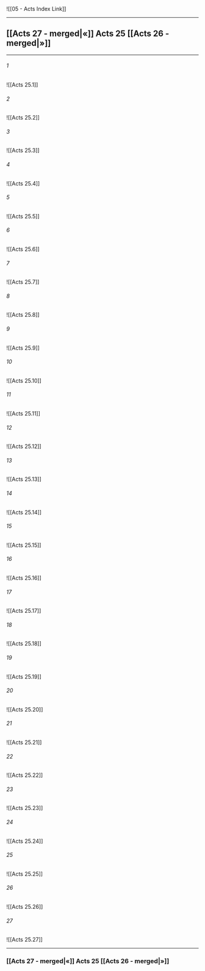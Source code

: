 ![[05 - Acts Index Link]]

---
##  [[Acts 27 - merged|«]] Acts 25 [[Acts 26 - merged|»]]

---

###### 1
![[Acts 25.1]] 

###### 2
![[Acts 25.2]] 

###### 3
![[Acts 25.3]] 

###### 4
![[Acts 25.4]]

###### 5 
![[Acts 25.5]] 

###### 6
![[Acts 25.6]] 

###### 7
![[Acts 25.7]] 

###### 8
![[Acts 25.8]] 

###### 9
![[Acts 25.9]] 

###### 10
![[Acts 25.10]] 

###### 11
![[Acts 25.11]] 

###### 12
![[Acts 25.12]]

###### 13
![[Acts 25.13]] 

###### 14
![[Acts 25.14]] 

###### 15
![[Acts 25.15]]

###### 16
![[Acts 25.16]] 

###### 17
![[Acts 25.17]]

###### 18
![[Acts 25.18]] 

###### 19
![[Acts 25.19]] 

###### 20
![[Acts 25.20]]

###### 21
![[Acts 25.21]] 

###### 22
![[Acts 25.22]] 

###### 23
![[Acts 25.23]]

###### 24
![[Acts 25.24]] 

###### 25
![[Acts 25.25]]

###### 26
![[Acts 25.26]] 

###### 27
![[Acts 25.27]] 


---
###  [[Acts 27 - merged|«]] Acts 25 [[Acts 26 - merged|»]]